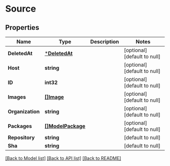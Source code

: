 # Source

## Properties
Name | Type | Description | Notes
------------ | ------------- | ------------- | -------------
**DeletedAt** | [***DeletedAt**](DeletedAt.md) |  | [optional] [default to null]
**Host** | **string** |  | [optional] [default to null]
**ID** | **int32** |  | [optional] [default to null]
**Images** | [**[]Image**](Image.md) |  | [optional] [default to null]
**Organization** | **string** |  | [optional] [default to null]
**Packages** | [**[]ModelPackage**](Package.md) |  | [optional] [default to null]
**Repository** | **string** |  | [default to null]
**Sha** | **string** |  | [default to null]

[[Back to Model list]](../README.md#documentation-for-models) [[Back to API list]](../README.md#documentation-for-api-endpoints) [[Back to README]](../README.md)


